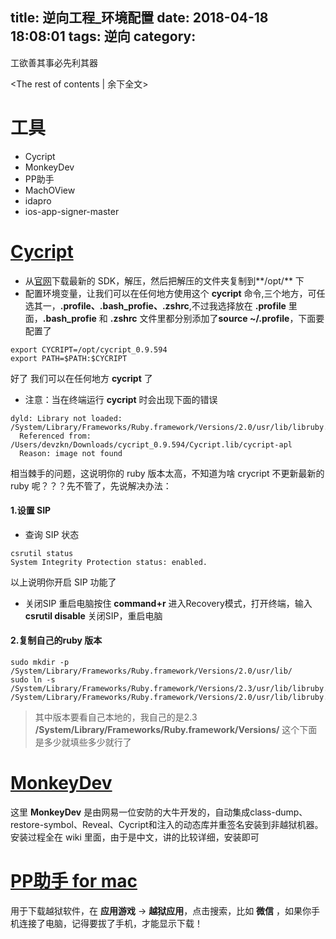 title: 逆向工程_环境配置
date: 2018-04-18 18:08:01
tags: 逆向
category:
---

工欲善其事必先利其器
<!-- more -->
<The rest of contents | 余下全文\>

# 工具
* Cycript
* MonkeyDev
* PP助手
* MachOView
* idapro
* ios-app-signer-master
# [Cycript](http://www.cycript.org/)
* 从[官网](http://www.cycript.org/)下载最新的 SDK，解压，然后把解压的文件夹复制到**/opt/** 下
* 配置环境变量，让我们可以在任何地方使用这个 **cycript** 命令,三个地方，可任选其一，**.profile、.bash_profie、.zshrc**,不过我选择放在 **.profile** 里面，**.bash_profie** 和 **.zshrc** 文件里都分别添加了**source ~/.profile**，下面要配置了
```
export CYCRIPT=/opt/cycript_0.9.594
export PATH=$PATH:$CYCRIPT
```
好了 我们可以在任何地方 **cycript** 了
* 注意：当在终端运行 **cycript** 时会出现下面的错误
```
dyld: Library not loaded: /System/Library/Frameworks/Ruby.framework/Versions/2.0/usr/lib/libruby.2.0.0.dylib
  Referenced from: /Users/devzkn/Downloads/cycript_0.9.594/Cycript.lib/cycript-apl
  Reason: image not found
```
相当棘手的问题，这说明你的 ruby 版本太高，不知道为啥 crycript 不更新最新的 ruby 呢？？？先不管了，先说解决办法：
#### 1.设置 SIP
* 查询 SIP 状态
```
csrutil status
System Integrity Protection status: enabled.
```
以上说明你开启 SIP 功能了
* 关闭SIP
重启电脑按住 **command+r** 进入Recovery模式，打开终端，输入 **csrutil disable** 关闭SIP，重启电脑
#### 2.复制自己的ruby 版本
```
sudo mkdir -p /System/Library/Frameworks/Ruby.framework/Versions/2.0/usr/lib/
sudo ln -s /System/Library/Frameworks/Ruby.framework/Versions/2.3/usr/lib/libruby.2.3.0.dylib /System/Library/Frameworks/Ruby.framework/Versions/2.0/usr/lib/libruby.2.0.0.dylib
```
> 其中版本要看自己本地的，我自己的是2.3 **/System/Library/Frameworks/Ruby.framework/Versions/** 这个下面是多少就填些多少就行了

# [MonkeyDev](https://github.com/AloneMonkey/MonkeyDev)
这里 **MonkeyDev** 是由网易一位安防的大牛开发的，自动集成class-dump、restore-symbol、Reveal、Cycript和注入的动态库并重签名安装到非越狱机器。
安装过程全在 wiki 里面，由于是中文，讲的比较详细，安装即可

# [PP助手 for mac](https://pro.25pp.com/pp_mac_ios)
用于下载越狱软件，在 **应用游戏** -> **越狱应用**，点击搜索，比如 **微信** ，如果你手机连接了电脑，记得要拔了手机，才能显示下载！
